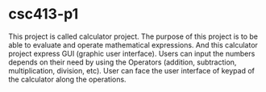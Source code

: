 # csc413-p1
This project is called calculator project. The purpose of this project is to be able to
evaluate and operate mathematical expressions. And this calculator project express
GUI (graphic user interface).
Users can input the numbers depends on their need by using the Operators (addition,
subtraction, multiplication, division, etc). User can face the user interface of keypad of
the calculator along the operations.

